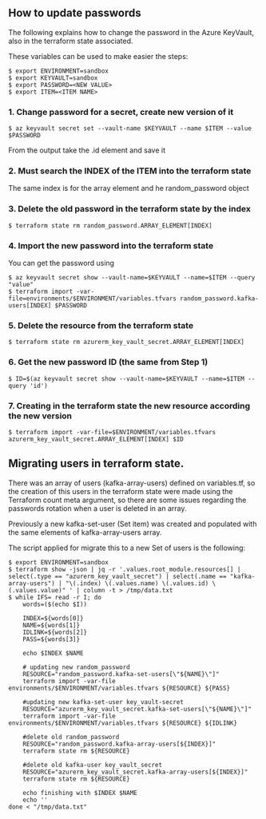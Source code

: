 
## How to update passwords

The following explains how to change the password in the Azure KeyVault, also in the terraform state associated.

These variables can be used to make easier the steps:
```
$ export ENVIRONMENT=sandbox
$ export KEYVAULT=sandbox
$ export PASSWORD=<NEW VALUE>
$ export ITEM=<ITEM NAME>
``` 
### 1. Change password for a secret, create new version of it    
```
$ az keyvault secret set --vault-name $KEYVAULT --name $ITEM --value $PASSWORD
```
From the output take the .id element and save it

### 2. Must search the INDEX of the ITEM into the terraform state 

The same index is for the array element and he random_password object

### 3. Delete the old password in the terraform state by the index
```
$ terraform state rm random_password.ARRAY_ELEMENT[INDEX]
```
### 4. Import the new password into the terraform state 

You can get the password using
```
$ az keyvault secret show --vault-name=$KEYVAULT --name=$ITEM --query "value"
$ terraform import -var-file=environments/$ENVIRONMENT/variables.tfvars random_password.kafka-users[INDEX] $PASSWORD
```
### 5. Delete the resource from the terraform state
```
$ terraform state rm azurerm_key_vault_secret.ARRAY_ELEMENT[INDEX]
```
### 6. Get the new password ID (the same from Step 1)
```
$ ID=$(az keyvault secret show --vault-name=$KEYVAULT --name=$ITEM --query 'id')
```
### 7. Creating in the terraform state the new resource according the new version
```
$ terraform import -var-file=$ENVIRONMENT/variables.tfvars azurerm_key_vault_secret.ARRAY_ELEMENT[INDEX] $ID
```

## Migrating users in terraform state.

There was an array of users (kafka-array-users) defined on variables.tf, so the creation of this users in the terraform state were made using the Terraform count meta argument, so there are some issues regarding the passwords rotation when a user is deleted in an array.

Previously a new kafka-set-user (Set item) was created and populated with the same elements of kafka-array-users array.

The script applied for migrate this to a new Set of users is the following:
```
$ export ENVIRONMENT=sandbox
$ terraform show -json | jq -r '.values.root_module.resources[] | select(.type == "azurerm_key_vault_secret") | select(.name == "kafka-array-users") | "\(.index) \(.values.name) \(.values.id) \(.values.value)" ' | column -t > /tmp/data.txt
$ while IFS= read -r I; do
    words=($(echo $I))
 
    INDEX=${words[0]}
    NAME=${words[1]}
    IDLINK=${words[2]}
    PASS=${words[3]}
 
    echo $INDEX $NAME
 
    # updating new random_password
    RESOURCE="random_password.kafka-set-users[\"${NAME}\"]"
    terraform import -var-file environments/$ENVIRONMENT/variables.tfvars ${RESOURCE} ${PASS}
     
    #updating new kafka-set-user key_vault-secret
    RESOURCE="azurerm_key_vault_secret.kafka-set-users[\"${NAME}\"]"
    terraform import -var-file environments/$ENVIRONMENT/variables.tfvars ${RESOURCE} ${IDLINK}
     
    #delete old random_password
    RESOURCE="random_password.kafka-array-users[${INDEX}]"
    terraform state rm ${RESOURCE}
     
    #delete old kafka-user key_vault_secret
    RESOURCE="azurerm_key_vault_secret.kafka-array-users[${INDEX}]"
    terraform state rm ${RESOURCE}
     
    echo finishing with $INDEX $NAME
    echo ''
done < "/tmp/data.txt"
```